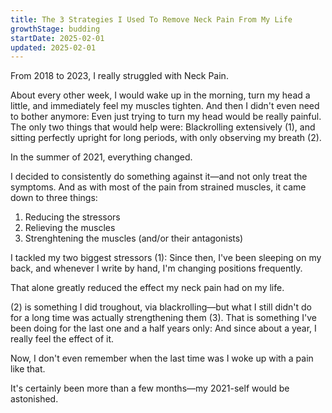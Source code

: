 ```yaml
---
title: The 3 Strategies I Used To Remove Neck Pain From My Life 
growthStage: budding
startDate: 2025-02-01
updated: 2025-02-01
---
```


From 2018 to 2023, I really struggled with Neck Pain.

About every other week, I would wake up in the morning, turn my head a little, and immediately feel my muscles tighten. And then I didn't even need to bother anymore: Even just trying to turn my head would be really painful. The only two things that would help were: Blackrolling extensively (1), and sitting perfectly upright for long periods, with only observing my breath (2).

In the summer of 2021, everything changed.

I decided to consistently do something against it—and not only treat the symptoms. And as with most of the pain from strained muscles, it came down to three things:

1. Reducing the stressors
2. Relieving the muscles
3. Strenghtening the muscles (and/or their antagonists)

I tackled my two biggest stressors (1): Since then, I've been sleeping on my back, and whenever I write by hand, I'm changing positions frequently.

That alone greatly reduced the effect my neck pain had on my life.

(2) is something I did troughout, via blackrolling—but what I still didn't do for a long time was actually strengthening them (3). That is something I've been doing for the last one and a half years only: And since about a year, I really feel the effect of it.

Now, I don't even remember when the last time was I woke up with a pain like that.

It's certainly been more than a few months—my 2021-self would be astonished.
